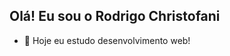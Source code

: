 ## Olá! Eu sou o Rodrigo Christofani


- 🌱 Hoje eu estudo desenvolvimento web!

  
 <div>
  <a href="https://github.com/Christofani">
</div>
